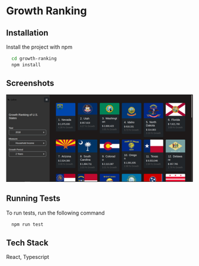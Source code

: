 # Growth Ranking

## Installation

Install the project with npm

```bash
  cd growth-ranking
  npm install 
```
    
## Screenshots

![App Screenshot](src/media/images/screenshot.png)


## Running Tests

To run tests, run the following command

```bash
  npm run test
```


## Tech Stack

React, Typescript
